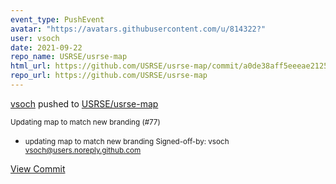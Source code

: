 ```yaml
---
event_type: PushEvent
avatar: "https://avatars.githubusercontent.com/u/814322?"
user: vsoch
date: 2021-09-22
repo_name: USRSE/usrse-map
html_url: https://github.com/USRSE/usrse-map/commit/a0de38aff5eeeae2125d1586bcd6d94c7113e36d
repo_url: https://github.com/USRSE/usrse-map
---
```


<a href='https://github.com/vsoch' target='_blank'>vsoch</a> pushed to <a href='https://github.com/USRSE/usrse-map' target='_blank'>USRSE/usrse-map</a>

<small>Updating map to match new branding (#77)

* updating map to match new branding
Signed-off-by: vsoch <vsoch@users.noreply.github.com></small>

<a href='https://github.com/USRSE/usrse-map/commit/a0de38aff5eeeae2125d1586bcd6d94c7113e36d' target='_blank'>View Commit</a>